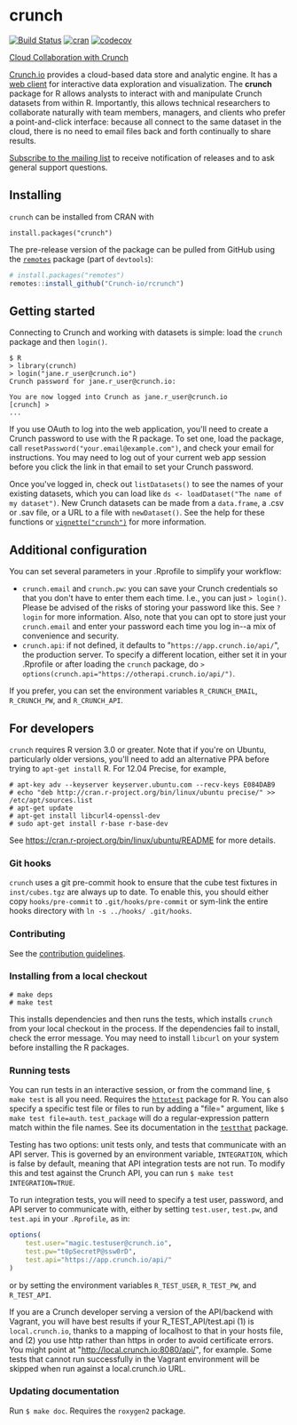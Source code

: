 # crunch

[![Build Status](https://travis-ci.org/Crunch-io/rcrunch.png?branch=master)](https://travis-ci.org/Crunch-io/rcrunch) 
[![cran](https://www.r-pkg.org/badges/version-last-release/crunch)](https://cran.r-project.org/package=crunch) [![codecov](https://codecov.io/gh/Crunch-io/rcrunch/branch/master/graph/badge.svg)](https://codecov.io/gh/Crunch-io/rcrunch)

[Cloud Collaboration with Crunch](http://crunch-io.github.io/rcrunch/)

[Crunch.io](http://crunch.io/) provides a cloud-based data store and analytic engine. It has a [web client](https://app.crunch.io/) for interactive data exploration and visualization. The **crunch** package for R allows analysts to interact with and manipulate Crunch datasets from within R. Importantly, this allows technical researchers to collaborate naturally with team members, managers, and clients who prefer a point-and-click interface: because all connect to the same dataset in the cloud, there is no need to email files back and forth continually to share results.

[Subscribe to the mailing list](mailto:rcrunch+subscribe@crunch.io) to receive notification of releases and to ask general support questions.

## Installing

`crunch` can be installed from CRAN with

    install.packages("crunch")

The pre-release version of the package can be pulled from GitHub using the [`remotes`](https://github.com/r-lib/remotes) package (part of `devtools`):

```r
# install.packages("remotes")
remotes::install_github("Crunch-io/rcrunch")
```

## Getting started

Connecting to Crunch and working with datasets is simple: load the `crunch` package and then `login()`.

    $ R
    > library(crunch)
    > login("jane.r_user@crunch.io")
    Crunch password for jane.r_user@crunch.io:

    You are now logged into Crunch as jane.r_user@crunch.io
    [crunch] >
    ...

If you use OAuth to log into the web application, you'll need to create a Crunch password to use with the R package. To set one, load the package, call `resetPassword("your.email@example.com")`, and check your email for instructions. You may need to log out of your current web app session before you click the link in that email to set your Crunch password.

Once you've logged in, check out `listDatasets()` to see the names of your existing datasets, which you can load like `ds <- loadDataset("The name of my dataset")`. New Crunch datasets can be made from a `data.frame`, a .csv or .sav file, or a URL to a file with `newDataset()`. See the help for these functions or [`vignette("crunch")`](https://crunch.io/r/crunch/articles/crunch.html) for more information.

## Additional configuration

You can set several parameters in your .Rprofile to simplify your workflow:

* `crunch.email` and `crunch.pw`: you can save your Crunch credentials so that you don't have to enter them each time. I.e., you can just `> login()`. Please be advised of the risks of storing your password like this. See `?login` for more information. Also, note that you can opt to store just your `crunch.email` and enter your password each time you log in--a mix of convenience and security.
* `crunch.api`: if not defined, it defaults to "`https://app.crunch.io/api/`", the production server. To specify a different location, either set it in your .Rprofile or after loading the `crunch` package, do `> options(crunch.api="https://otherapi.crunch.io/api/")`.

If you prefer, you can set the environment variables `R_CRUNCH_EMAIL`, `R_CRUNCH_PW`, and `R_CRUNCH_API`.

## For developers

`crunch` requires R version 3.0 or greater. Note that if you're on Ubuntu, particularly older versions, you'll need to add an alternative PPA before trying to `apt-get install` R. For 12.04 Precise, for example,

    # apt-key adv --keyserver keyserver.ubuntu.com --recv-keys E084DAB9
    # echo "deb http://cran.r-project.org/bin/linux/ubuntu precise/" >> /etc/apt/sources.list
    # apt-get update
    # apt-get install libcurl4-openssl-dev
    # sudo apt-get install r-base r-base-dev

See https://cran.r-project.org/bin/linux/ubuntu/README for more details.

### Git hooks

`crunch` uses a git pre-commit hook to ensure that the cube test fixtures in `inst/cubes.tgz` are always up to date. To enable this, you should either copy `hooks/pre-commit` to `.git/hooks/pre-commit` or sym-link the entire hooks directory with `ln -s ../hooks/ .git/hooks`.

### Contributing

See the [contribution guidelines](CONTRIBUTING.md).

### Installing from a local checkout

    # make deps
    # make test

This installs dependencies and then runs the tests, which installs `crunch` from your local checkout in the process. If the dependencies fail to install, check the error message. You may need to install `libcurl` on your system before installing the R packages.

### Running tests

You can run tests in an interactive session, or from the command line, `$ make test` is all you need. Requires the [`httptest`](https://github.com/nealrichardson/httptest) package for R. You can also specify a specific test file or files to run by adding a "file=" argument, like `$ make test file=auth`. `test_package` will do a regular-expression pattern match within the file names. See its documentation in the [`testthat`](http://testthat.r-lib.org/) package.

Testing has two options: unit tests only, and tests that communicate with an API server. This is governed by an environment variable, `INTEGRATION`, which is false by default, meaning that API integration tests are not run. To modify this and test against the Crunch API, you can run `$ make test INTEGRATION=TRUE`.

To run integration tests, you will need to specify a test user, password, and API server to communicate with, either by setting `test.user`, `test.pw`, and `test.api` in your `.Rprofile`, as in:

```r
options(
    test.user="magic.testuser@crunch.io",
    test.pw="t0pSecretP@ssw0rD",
    test.api="https://app.crunch.io/api/"
)
```

or by setting the environment variables `R_TEST_USER`, `R_TEST_PW`, and `R_TEST_API`.

If you are a Crunch developer serving a version of the API/backend with Vagrant, you will have best results if your R_TEST_API/test.api (1) is `local.crunch.io`, thanks to a mapping of localhost to that in your hosts file, and (2) you use http rather than https in order to avoid certificate errors. You might point at "http://local.crunch.io:8080/api/", for example. Some tests that cannot run successfully in the Vagrant environment will be skipped when run against a local.crunch.io URL.

### Updating documentation

Run `$ make doc`. Requires the `roxygen2` package.
